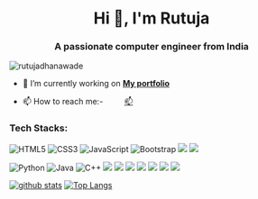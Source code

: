 
<!--
**rutujadhanawade/rutujadhanawade** is a ✨ _special_ ✨ repository because its `README.md` (this file) appears on your GitHub profile.
-->
<h1 align="center">Hi 👋, I'm Rutuja</h1>
<h3 align="center">A passionate computer engineer from India</h3>

<p align="left"> <img src="https://komarev.com/ghpvc/?username=rutujadhanawade" alt="rutujadhanawade" /> </p>

- 🔭 I’m currently working on **[My portfolio](https://github.com/rutujadhanawade/Portfolio)**

<!-- 🌱 I’m learning ****

- 👯 Always ready to collaborate

- 😄 Pronouns: She/Her-->


<!-- 🤝 I’m looking for partner to do competitive coding! -->

- 📫 How to reach me:-
<a href="https://linkedin.com/in/rutuja-dhanawade-4a9272187" target="blank"><img align="center" src="https://cdn.jsdelivr.net/npm/simple-icons@3.0.1/icons/linkedin.svg"  height="17" width="30" /></a>  [📫](mailto:dhanawaderutuja1002@gmail.com)


### Tech Stacks:

![HTML5](https://img.shields.io/badge/-HTML5-black?style=flat-square&logo=html5&logoColor=E34F26)
![CSS3](https://img.shields.io/badge/-CSS3-black?style=flat-square&logo=css3&logoColor=1572B6)
![JavaScript](https://img.shields.io/badge/-JavaScript-black?style=flat-square&logo=javascript)
![Bootstrap](https://img.shields.io/badge/-Bootstrap-black?style=flat-square&logo=bootstrap&logoColor=563D7C)
<img src="https://img.shields.io/badge/django%20-%23092E20.svg?&style=flat-square&logo=django"/>
<img src="https://img.shields.io/badge/flask%20-%23000.svg?&style=flat-square&logo=flask"/>

![Python](https://img.shields.io/badge/-Python-black?style=flat-square&logo=Python)
![Java](https://img.shields.io/badge/-java-black?style=flat-square&logo=java&logoColor=blue)
![C++](https://img.shields.io/badge/-C++-black?style=flat-square&logo=c&logoColor=00599C)
<img src="https://img.shields.io/badge/c%23%20-black.svg?&style=flat-square&logo=c-sharp&logoColor=793abd"/>
<img src="https://img.shields.io/badge/MySQL-black.svg?&style=flat-square&logo=mysql&logoColor=orange"/>
<img src ="https://img.shields.io/badge/sqlite-black.svg?&style=flat-square&logo=sqlite&logoColor=07405e"/>
<img src="https://img.shields.io/badge/TensorFlow-black.svg?&style=flat-square&logo=TensorFlow&logoColor=orange" />
<img src="https://img.shields.io/badge/Keras-black.svg?&style=flat-square&logo=Keras&logoColor=D00000"/>
<img src="https://img.shields.io/badge/pandas%20-black.svg?&style=flat-square&logo=pandas&logoColor=150458" />
<img src="https://img.shields.io/badge/numpy%20-black.svg?&style=flat-square&logo=numpy&logoColor=013243" />


 [![github stats](https://github-readme-stats.vercel.app/api?username=rutujadhanawade&show_icons=true&theme=radical)](https://github.com/anuraghazra/github-readme-stats)
 [![Top Langs](https://github-readme-stats.vercel.app/api/top-langs/?username=rutujadhanawade&layout=compact)](https://github.com/anuraghazra/github-readme-stats)
 

